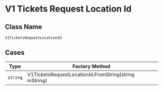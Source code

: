 
# V1 Tickets Request Location Id

## Class Name

`V1TicketsRequestLocationId`

## Cases

| Type | Factory Method |
|  --- | --- |
| `string` | V1TicketsRequestLocationId.FromString(string mString) |

